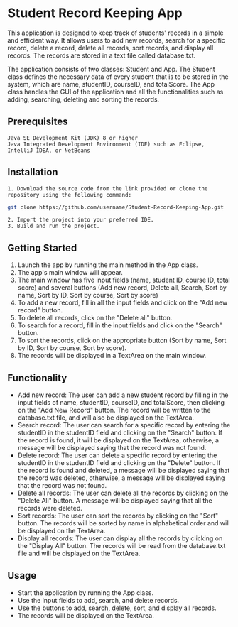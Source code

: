 # Student Record Keeping App

This application is designed to keep track of students' records in a simple and efficient way. It allows users to add new records, search for a specific record, delete a record, delete all records, sort records, and display all records. The records are stored in a text file called database.txt.

The application consists of two classes: Student and App. The Student class defines the necessary data of every student that is to be stored in the system, which are name, studentID, courseID, and totalScore. The App class handles the GUI of the application and all the functionalities such as adding, searching, deleting and sorting the records.

## Prerequisites

    Java SE Development Kit (JDK) 8 or higher
    Java Integrated Development Environment (IDE) such as Eclipse, IntelliJ IDEA, or NetBeans

## Installation

    1. Download the source code from the link provided or clone the repository using the following command:

```bash
git clone https://github.com/username/Student-Record-Keeping-App.git
```

    2. Import the project into your preferred IDE.
    3. Build and run the project.

## Getting Started

1. Launch the app by running the main method in the App class.
2. The app's main window will appear.
3. The main window has five input fields (name, student ID, course ID, total score) and several buttons (Add new record, Delete all, Search, Sort by name, Sort by ID, Sort by course, Sort by score)
4. To add a new record, fill in all the input fields and click on the "Add new record" button.
5. To delete all records, click on the "Delete all" button.
6. To search for a record, fill in the input fields and click on the "Search" button.
7. To sort the records, click on the appropriate button (Sort by name, Sort by ID, Sort by course, Sort by score).
8. The records will be displayed in a TextArea on the main window.

## Functionality

- Add new record: The user can add a new student record by filling in the input fields of name, studentID, courseID, and totalScore, then clicking on the "Add New Record" button. The record will be written to the database.txt file, and will also be displayed on the TextArea.
- Search record: The user can search for a specific record by entering the studentID in the studentID field and clicking on the "Search" button. If the record is found, it will be displayed on the TextArea, otherwise, a message will be displayed saying that the record was not found.
- Delete record: The user can delete a specific record by entering the studentID in the studentID field and clicking on the "Delete" button. If the record is found and deleted, a message will be displayed saying that the record was deleted, otherwise, a message will be displayed saying that the record was not found.
- Delete all records: The user can delete all the records by clicking on the "Delete All" button. A message will be displayed saying that all the records were deleted.
- Sort records: The user can sort the records by clicking on the "Sort" button. The records will be sorted by name in alphabetical order and will be displayed on the TextArea.
- Display all records: The user can display all the records by clicking on the "Display All" button. The records will be read from the database.txt file and will be displayed on the TextArea.

## Usage

- Start the application by running the App class.
- Use the input fields to add, search, and delete records.
- Use the buttons to add, search, delete, sort, and display all records.
- The records will be displayed on the TextArea.

